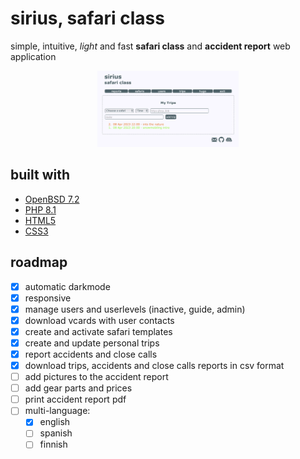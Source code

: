 # sirius, safari class
simple, intuitive, _light_ and fast **safari class** and **accident report** web application

<p align="center">
  <img src="img/example.webp" width=45% />
</p>


## built with

* [OpenBSD 7.2](https://www.openbsd.org)
* [PHP 8.1](https://www.php.net)
* [HTML5](https://html.spec.whatwg.org)
* [CSS3](https://www.w3.org/TR/CSS/#css)

## roadmap

* [x] automatic darkmode
* [x] responsive
* [x] manage users and userlevels (inactive, guide, admin)
* [x] download vcards with user contacts
* [x] create and activate safari templates
* [x] create and update personal trips
* [x] report accidents and close calls
* [x] download trips, accidents and close calls reports in csv format
* [ ] add pictures to the accident report
* [ ] add gear parts and prices
* [ ] print accident report pdf
* [ ] multi-language:
  - [x] english
  - [ ] spanish
  - [ ] finnish
